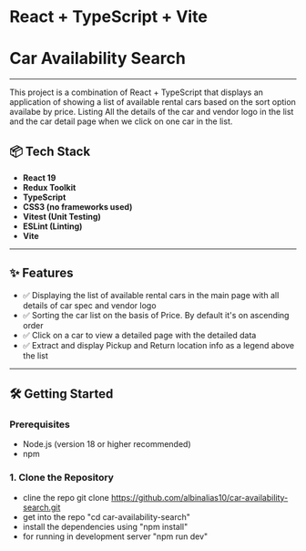 # React + TypeScript + Vite
# Car Availability Search
--------------------------
This project is a combination of React + TypeScript that displays an application of showing a list of available rental cars based on the sort option availabe by price. Listing All the details of the car and vendor logo in the list and the car detail page when we click on one car in the list.

## 📦 Tech Stack

- **React 19**
- **Redux Toolkit**
- **TypeScript**
- **CSS3 (no frameworks used)**
- **Vitest (Unit Testing)**
- **ESLint (Linting)**
- **Vite**

---

## ✨ Features

- ✅ Displaying the list of available rental cars in the main page with all details of car spec and vendor logo
- ✅ Sorting the car list on the basis of Price. By default it's on ascending order
- ✅ Click on a car to view a detailed page with the detailed data
- ✅ Extract and display Pickup and Return location info as a legend above the list
---

## 🛠️ Getting Started

### Prerequisites

- Node.js (version 18 or higher recommended)
- npm

### 1. Clone the Repository
- cline the repo git clone https://github.com/albinalias10/car-availability-search.git
- get into the repo "cd car-availability-search"
- install the dependencies using "npm install"
- for running in development server  "npm run dev"